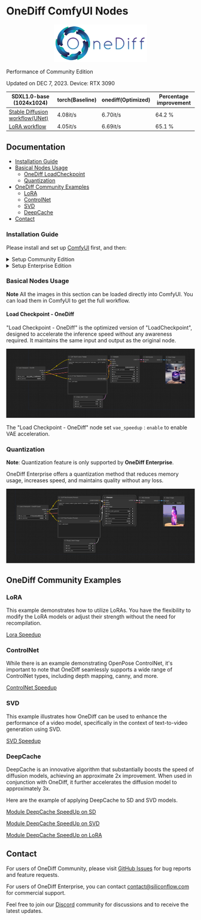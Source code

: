 # OneDiff ComfyUI Nodes

<p align="center">
<img src="../imgs/onediff_logo.png" height="100">
</p>

Performance of Community Edition

Updated on DEC 7, 2023. Device: RTX 3090

| SDXL1.0-base (1024x1024)                                       | torch(Baseline) | onediff(Optimized) | Percentage improvement |
| -------------------------------------------------------------- | --------------- | ------------------ | ---------------------- |
| [Stable Diffusion workflow(UNet)](workflows/model-speedup.png) | 4.08it/s        | 6.70it/s           | 64.2 %                 |
| [LoRA workflow](workflows/model-speedup-lora.png)              | 4.05it/s        | 6.69it/s           | 65.1 %                 |

## Documentation

- [Installation Guide](#installation-guide)
- [Basical Nodes Usage](#basical-nodes-usage)
  - [OneDiff LoadCheckpoint ](#load-checkpoint---onediff)
  - [Quantization](#quantization)
- [OneDiff Community Examples](#onediff-community-examples)
  - [LoRA](#lora)
  - [ControlNet](#controlnet)
  - [SVD](#svd)
  - [DeepCache](#deepcache)
- [Contact](#contact)


### Installation Guide

Please install and set up [ComfyUI](https://github.com/comfyanonymous/ComfyUI) first, and then:

<details close>
<summary>Setup Community Edition</summary>

1. Install OneFlow Community
  * Install OneFlow Community(CUDA 11.x)

    ```bash
    pip install --pre oneflow -f https://oneflow-pro.oss-cn-beijing.aliyuncs.com/branch/community/cu118
    ```

  * Install OneFlow Community(CUDA 12.x)

    ```bash
    pip install --pre oneflow -f https://oneflow-pro.oss-cn-beijing.aliyuncs.com/branch/community/cu121
    ```
2. Install OneDiff
    ```bash
    git clone https://github.com/siliconflow/onediff.git
    cd onediff && pip install -e .
    ```

3. Install onediff_comfy_nodes for ComfyUI

    ```bash
    cd onediff
    cp -r onediff_comfy_nodes path/to/ComfyUI/custom_nodes/
    ```

</details>



<details close>
<summary>Setup Enterprise Edition</summary>

1. Install OneFlow Enterprise
  * Install OneFlow Community(CUDA 11.x)
    ```bash
      python3 -m pip install --pre oneflow -f https://oneflow-pro.oss-cn-beijing.aliyuncs.com/branch/main/cu118
    ```

  * Install OneFlow Community(CUDA 12.x)
    ```bash
      python3 -m pip install --pre oneflow -f https://oneflow-pro.oss-cn-beijing.aliyuncs.com/branch/main/cu121
    ```

2. Get license key from [SiliconFlow website](https://www.siliconflow.com/onediff.html) or contact contact@siliconflow.com if you encounter any issues.

3. Set up the key
    ```bash
    export SILICON_ONEDIFF_LICENSE_KEY=YOUR_LICENSE_KEY
    ```


4. Install OneDiff and OneDiff Quant
    ```bash
    python3 -m pip install onediff-quant -f https://oneflow-pro.oss-cn-beijing.aliyuncs.com/onediff-quant && \
    git clone https://github.com/siliconflow/onediff.git  && \
    cd onediff && pip install -e . && cd ..
    ```
5. Install onediff_comfy_nodes for ComfyUI
    ```bash
    cd onediff 
    cp -r onediff_comfy_nodes path/to/ComfyUI/custom_nodes/
    ```

</details>


### Basical Nodes Usage

**Note** All the images in this section can be loaded directly into ComfyUI. You can load them in ComfyUI to get the full workflow.

#### Load Checkpoint - OneDiff

"Load Checkpoint - OneDiff" is the optimized version of "LoadCheckpoint", designed to accelerate the inference speed without any awareness required. It maintains the same input and output as the original node.

![](workflows/model-speedup.png)


The "Load Checkpoint - OneDiff" node  set `vae_speedup` :  `enable` to enable VAE acceleration.


### Quantization

**Note**: Quantization feature is only supported by **OneDiff Enterprise**.

OneDiff Enterprise offers a quantization method that reduces memory usage, increases speed, and maintains quality without any loss.

![](workflows/onediff_quant_base.png)


## OneDiff Community Examples 

### LoRA                  

This example demonstrates how to utilize LoRAs. You have the flexibility to modify the LoRA models or adjust their strength without the need for recompilation.

[Lora Speedup](workflows/model-speedup-lora.png)

### ControlNet

While there is an example demonstrating OpenPose ControlNet, it's important to note that OneDiff seamlessly supports a wide range of ControlNet types, including depth mapping, canny, and more.

[ControlNet Speedup](workflows/model-speedup-controlnet.png)

### SVD

This example illustrates how OneDiff can be used to enhance the performance of a video model, specifically in the context of text-to-video generation using SVD.

[SVD Speedup](workflows/text-to-video-speedup.png)

### DeepCache

DeepCache is an innovative algorithm that substantially boosts the speed of diffusion models, achieving an approximate 2x improvement. When used in conjunction with OneDiff, it further accelerates the diffusion model to approximately 3x.

Here are the example of applying DeepCache to SD and SVD models.

[Module DeepCache SpeedUp on SD](workflows/deep-cache.png)

[Module DeepCache SpeedUp on SVD](workflows/svd-deepcache.png)

[Module DeepCache SpeedUp on LoRA](workflows/lora_deepcache/README.md) 

## Contact

For users of OneDiff Community, please visit [GitHub Issues](https://github.com/siliconflow/onediff/issues) for bug reports and feature requests.

For users of OneDiff Enterprise, you can contact contact@siliconflow.com for commercial support.

Feel free to join our [Discord](https://discord.gg/RKJTjZMcPQ) community for discussions and to receive the latest updates.
